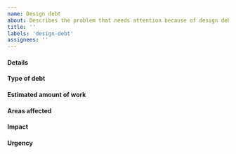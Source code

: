```yaml
---
name: Design debt
about: Describes the problem that needs attention because of design debt 
title: ''
labels: 'design-debt'
assignees: ''
---
```

<!-- Add this issue to the 'Design debt' column of the 'Design priorities' GitHub project -->

#### Details <!-- Describe the problem and why it is important to solve it, point to external resources -->

#### Type of debt
<!--
- Structural - slows down the design and development teams’ work. It can be defined as the absence of the underlying structure and processes
- UX - inconsistent experiences throughout the product that negatively impacts the learnability and integrity of the flow
- Visual - focused on inconsistent graphical aspects of the interface like shapes, colors, etc. -->

#### Estimated amount of work
<!-- Include all product, design and engeneering effort. Use t-shirt sizes:
- XS -  1 day,
- S - up to 1 week
- M - up to a month
- L - 1-2 months
- XL - couple months (should be divided into smaller chunks) -->

#### Areas affected <!-- Lists the areas of the app affected by the change -->

#### Impact <!-- Expalins impact on customers, team, revenue etc. -->

#### Urgency <!-- How soon it needs to be taken care of -->
